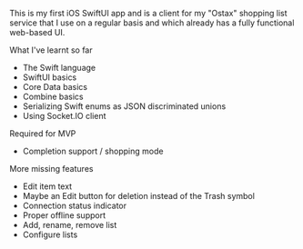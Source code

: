 This is my first iOS SwiftUI app and is a client for my "Ostax" shopping list service that I use on a regular basis and which already has a fully functional web-based UI.

What I've learnt so far

- The Swift language
- SwiftUI basics
- Core Data basics
- Combine basics
- Serializing Swift enums as JSON discriminated unions
- Using Socket.IO client

Required for MVP

- Completion support / shopping mode

More missing features

- Edit item text
- Maybe an Edit button for deletion instead of the Trash symbol
- Connection status indicator
- Proper offline support
- Add, rename, remove list
- Configure lists
